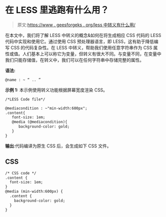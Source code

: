 # 在 LESS 里逃跑有什么用？

> 原文:[https://www . geesforgeks . org/less 中转义有什么用/](https://www.geeksforgeeks.org/what-is-the-use-of-escaping-in-less/)

在本文中，我们将了解 LESS 中转义的概念&如何在将生成相应 CSS 代码的 LESS 代码中实现和使用它。通过使用 CSS 预处理器语言，即 LESS，这有助于降低编写 CSS 的代码复杂性。在 LESS 中转义，帮助我们使用任意字符串作为 CSS 属性或值。人们基本上可以称它为变量，但转义有很大不同。与变量不同，在变量中我们只能存储值，在转义中，我们可以在任何字符串中存储完整的属性。

**语法:**

```html
@name : ~ “ .. ”
```

**示例 1:** 本示例使用转义功能根据屏幕宽度渲染 CSS。

```html
/*LESS Code file*/

@mediacondition : ~"min-width:600px";
.content{
   font-size: 1em;
   @media (@mediacondition){
      background-color: gold;
   }
}
```

**输出**:代码编译为原生 CSS 后，会生成如下 CSS 文件。

## CSS

```html
/* CSS code */
.content {
  font-size: 1em;
}
@media (min-width:600px) {
  .content {
    background-color: gold;
  }
}
```